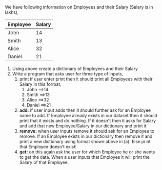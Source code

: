 We have following information on Employees and their Salary (Salary is in lakhs),

| **Employee** | **Salary** |
| ------------ | ---------- |
| John         | 14         |
| Smith        | 13         |
| Alice        | 32         |
| Daniel       | 21         |

1. Using above create a dictionary of Employees and their Salary
2. Write a program that asks user for three type of inputs,
    1. print if user enter print then it should print all Employees with their Salary in this format,
        1. John ==>14
        2. Smith ==>13
        3. Alice ==>32
        4.  Daniel ==>21
    2. **add:** if user input adds then it should further ask for an Employee name to add. If Employee already exists in our dataset then it should print that it exists and do nothing. If it doesn't then it asks for Salary and add that new Employee/Salary in our dictionary and print it
    3. **remove:** when user inputs remove it should ask for an Employee to remove. If an Employee exists in our dictionary then remove it and print a new dictionary using format shown above in (a). Else print that Employee doesn't exist!
    4. **get:** on this again ask the user for which Employee he or she wants to get the data. When a user inputs that Employee it will print the Salary of that Employee.

